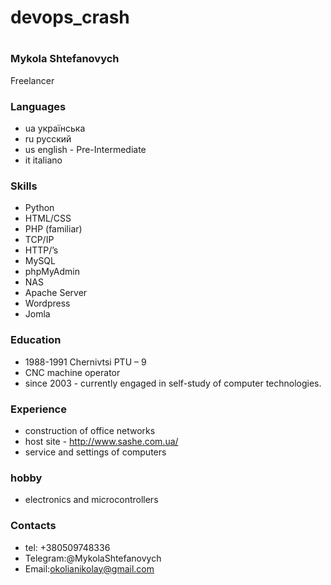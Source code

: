 # devops_crash
#
### Mykola Shtefanovych
Freelancer

### Languages
- ua українська 
- ru русский
- us english  -  Pre-Intermediate
- it italiano

### Skills
- Python
- HTML/CSS
- PHP (familiar)
- TCP/IP
- HTTP/’s
- MySQL
- phpMyAdmin
- NAS
- Apache Server 
- Wordpress
- Jomla

### Education
- 1988-1991 Chernivtsi PTU – 9 
- CNC machine operator
- since 2003 - currently engaged in self-study of computer technologies.

### Experience
- construction of office networks
- host site - http://www.sashe.com.ua/
- service and settings of computers

### hobby
- electronics and microcontrollers

### Contacts
- tel: +380509748336
- Telegram:@MykolaShtefanovych
- Email:okolianikolay@gmail.com